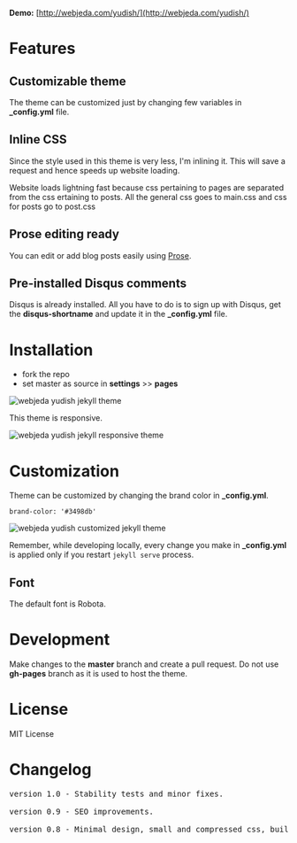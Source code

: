**Demo:** [http://webjeda.com/yudish/](http://webjeda.com/yudish/)

# Features

## Customizable theme
The theme can be customized just by changing few variables in **_config.yml** file.

## Inline CSS
Since the style used in this theme is very less, I'm inlining it. This will save a request and hence speeds up website loading.

Website loads lightning fast because css pertaining to pages are separated from the css ertaining to posts. All the general css goes to main.css and css for posts go to post.css


## Prose editing ready
You can edit or add blog posts easily using [Prose](http://prose.io).

## Pre-installed Disqus comments
Disqus is already installed. All you have to do is to sign up with Disqus, get the **disqus-shortname** and update it in the **_config.yml** file.


# Installation
- fork the repo
- set master as source in **settings** >> **pages**

![webjeda yudish jekyll theme](/images/yudish-jekyll-theme.png)

This theme is responsive.

![webjeda yudish jekyll responsive theme](/images/yudish-responsive-jekyll-theme.png)


# Customization
Theme can be customized by changing the brand color in **_config.yml**.

``brand-color: '#3498db'``

![webjeda yudish customized jekyll theme](/images/yudish-jekyll-theme-2.png)

Remember, while developing locally, every change you make in **_config.yml** is applied only if you restart ``jekyll serve`` process.

## Font 
The default font is Robota.


# Development
Make changes to the **master** branch and create a pull request. Do not use **gh-pages** branch as it is used to host the theme.

# License
MIT License

# Changelog
<pre>
version 1.0 - Stability tests and minor fixes.

version 0.9 - SEO improvements.
  
version 0.8 - Minimal design, small and compressed css, built in disqus comments, compressed html, superfast loading UI.
</pre>

